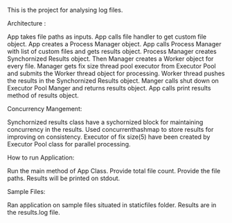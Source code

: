 This is the project for analysing log files.

Architecture :

App takes file paths as inputs.
App calls file handler to get custom file object.
App creates a Process Manager object.
App calls Process Manager with list of custom files and gets results object.
Process Manager creates Synchornized Results object.
Then Manager creates a Worker object for every file.
Manager gets fix size thread pool executor from Executor Pool and submits the Worker thread object for processing.
Worker thread pushes the results in the Synchornized Results object.
Manger calls shut down on Executor Pool Manger and returns results object.
App calls print results method of results object.

Concurrency Mangement:

 Synchornized results class have a sychornized block for maintaining concurrency in the results.
 Used concurrenthashmap to store results for improving on consistency.
 Executor of fix size(5) have been created by Executor Pool class for parallel processing.

How to run Application:

Run the main method of App Class.
Provide total file count.
Provide the file paths.
Results will be printed on stdout.

Sample Files:

Ran application on sample files situated in staticfiles folder.
Results are in the results.log file.







